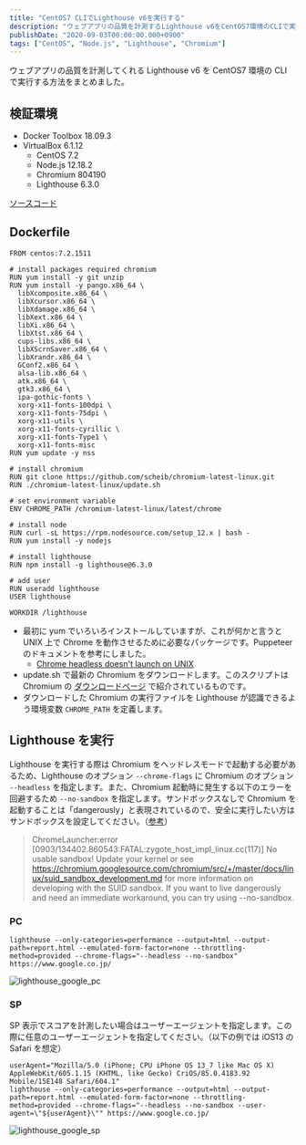 ```yaml
---
title: "CentOS7 CLIでLighthouse v6を実行する"
description: "ウェブアプリの品質を計測するLighthouse v6をCentOS7環境のCLIで実行する方法を解説しました。Dockerfileや実行手順を記載しました。"
publishDate: "2020-09-03T00:00:00.000+0900"
tags: ["CentOS", "Node.js", "Lighthouse", "Chromium"]
---
```


ウェブアプリの品質を計測してくれる Lighthouse v6 を CentOS7 環境の CLI で実行する方法をまとめました。

## 検証環境

- Docker Toolbox 18.09.3
- VirtualBox 6.1.12
  - CentOS 7.2
  - Node.js 12.18.2
  - Chromium 804190
  - Lighthouse 6.3.0

[ソースコード](https://github.com/cuavv/sandbox-lighthouse-v6)

## Dockerfile

```docker
FROM centos:7.2.1511

# install packages required chromium
RUN yum install -y git unzip
RUN yum install -y pango.x86_64 \
  libXcomposite.x86_64 \
  libXcursor.x86_64 \
  libXdamage.x86_64 \
  libXext.x86_64 \
  libXi.x86_64 \
  libXtst.x86_64 \
  cups-libs.x86_64 \
  libXScrnSaver.x86_64 \
  libXrandr.x86_64 \
  GConf2.x86_64 \
  alsa-lib.x86_64 \
  atk.x86_64 \
  gtk3.x86_64 \
  ipa-gothic-fonts \
  xorg-x11-fonts-100dpi \
  xorg-x11-fonts-75dpi \
  xorg-x11-utils \
  xorg-x11-fonts-cyrillic \
  xorg-x11-fonts-Type1 \
  xorg-x11-fonts-misc
RUN yum update -y nss

# install chromium
RUN git clone https://github.com/scheib/chromium-latest-linux.git
RUN ./chromium-latest-linux/update.sh

# set environment variable
ENV CHROME_PATH /chromium-latest-linux/latest/chrome

# install node
RUN curl -sL https://rpm.nodesource.com/setup_12.x | bash -
RUN yum install -y nodejs

# install lighthouse
RUN npm install -g lighthouse@6.3.0

# add user
RUN useradd lighthouse
USER lighthouse

WORKDIR /lighthouse
```

- 最初に yum でいろいろインストールしていますが、これが何かと言うと UNIX 上で Chrome を動作させるために必要なパッケージです。Puppeteer のドキュメントを参考にしました。
  - [Chrome headless doesn't launch on UNIX](https://github.com/GoogleChrome/puppeteer/blob/master/docs/troubleshooting.md#chrome-headless-doesnt-launch-on-unix)
- update.sh で最新の Chromium をダウンロードします。このスクリプトは Chromium の [ダウンロードページ](https://www.chromium.org/getting-involved/download-chromium) で紹介されているものです。
- ダウンロードした Chromium の実行ファイルを Lighthouse が認識できるよう環境変数 `CHROME_PATH` を定義します。

## Lighthouse を実行

Lighthouse を実行する際は Chromium をヘッドレスモードで起動する必要があるため、Lighthouse のオプション `--chrome-flags` に Chromium のオプション `--headless` を指定します。また、Chromium 起動時に発生する以下のエラーを回避するため `--no-sandbox` を指定します。サンドボックスなしで Chromium を起動することは「dangerously」と表現されているので、安全に実行したい方はサンドボックスを設定してください。（[参考](https://github.com/puppeteer/puppeteer/blob/v1.19.0/docs/troubleshooting.md#setting-up-chrome-linux-sandbox)）

> ChromeLauncher:error [0903/134402.860543:FATAL:zygote_host_impl_linux.cc(117)] No usable sandbox! Update your kernel or see https://chromium.googlesource.com/chromium/src/+/master/docs/linux/suid_sandbox_development.md for more information on developing with the SUID sandbox. If you want to live dangerously and need an immediate workaround, you can try using --no-sandbox.

### PC

```shell
lighthouse --only-categories=performance --output=html --output-path=report.html --emulated-form-factor=none --throttling-method=provided --chrome-flags="--headless --no-sandbox" https://www.google.co.jp/
```

![lighthouse_google_pc](/images/posts/8e3fb32b191c17f954ae16e29fa4f73e.png)

### SP

SP 表示でスコアを計測したい場合はユーザーエージェントを指定します。この際に任意のユーザーエージェントを指定してください。（以下の例では iOS13 の Safari を想定）

```shell
userAgent="Mozilla/5.0 (iPhone; CPU iPhone OS 13_7 like Mac OS X) AppleWebKit/605.1.15 (KHTML, like Gecko) CriOS/85.0.4183.92 Mobile/15E148 Safari/604.1"
lighthouse --only-categories=performance --output=html --output-path=report.html --emulated-form-factor=none --throttling-method=provided --chrome-flags="--headless --no-sandbox --user-agent=\"${userAgent}\"" https://www.google.co.jp/
```

![lighthouse_google_sp](/images/posts/b28f20cd65dcf3de39a7cbd32e6d4389.png)
